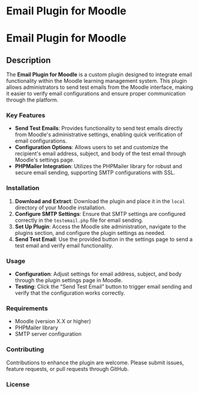 # Email Plugin for Moodle
# Email Plugin for Moodle

## Description

The **Email Plugin for Moodle** is a custom plugin designed to integrate email functionality within the Moodle learning management system. This plugin allows administrators to send test emails from the Moodle interface, making it easier to verify email configurations and ensure proper communication through the platform.

### Key Features

- **Send Test Emails**: Provides functionality to send test emails directly from Moodle's administrative settings, enabling quick verification of email configurations.
- **Configuration Options**: Allows users to set and customize the recipient's email address, subject, and body of the test email through Moodle's settings page.
- **PHPMailer Integration**: Utilizes the PHPMailer library for robust and secure email sending, supporting SMTP configurations with SSL.

### Installation

1. **Download and Extract**: Download the plugin and place it in the `local` directory of your Moodle installation.
2. **Configure SMTP Settings**: Ensure that SMTP settings are configured correctly in the `testemail.php` file for email sending.
3. **Set Up Plugin**: Access the Moodle site administration, navigate to the plugins section, and configure the plugin settings as needed.
4. **Send Test Email**: Use the provided button in the settings page to send a test email and verify email functionality.

### Usage

- **Configuration**: Adjust settings for email address, subject, and body through the plugin settings page in Moodle.
- **Testing**: Click the “Send Test Email” button to trigger email sending and verify that the configuration works correctly.

### Requirements

- Moodle (version X.X or higher)
- PHPMailer library
- SMTP server configuration

### Contributing

Contributions to enhance the plugin are welcome. Please submit issues, feature requests, or pull requests through GitHub.

### License

